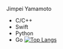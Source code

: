 Jimpei Yamamoto  
- C/C++
- Swift
- Python
- Go
[![Top Langs](https://github-readme-stats.vercel.app/api/top-langs/?username=JimpeiYamamoto
)](https://github.com/anuraghazra/github-readme-stats)
